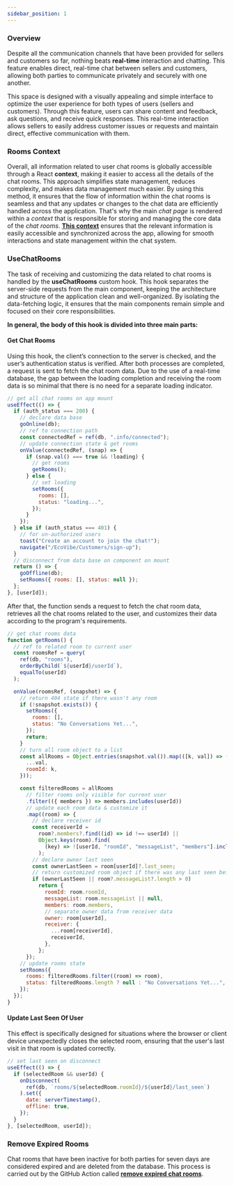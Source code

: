 ```yaml
---
sidebar_position: 1
---
```


### Overview

Despite all the communication channels that have been provided for sellers and customers so far, nothing beats **real-time** interaction and chatting. This feature enables direct, real-time chat between sellers and customers, allowing both parties to communicate privately and securely with one another.

This space is designed with a visually appealing and simple interface to optimize the user experience for both types of users (sellers and customers). Through this feature, users can share content and feedback, ask questions, and receive quick responses. This real-time interaction allows sellers to easily address customer issues or requests and maintain direct, effective communication with them.

### Rooms Context

Overall, all information related to user chat rooms is globally accessible through a React **context**, making it easier to access all the details of the chat rooms. This approach simplifies state management, reduces complexity, and makes data management much easier. By using this method, it ensures that the flow of information within the chat rooms is seamless and that any updates or changes to the chat data are efficiently handled across the application. That's why the main _chat page_ is rendered within a _context_ that is responsible for storing and managing the core data of the _chat rooms_. **[This context](https://github.com/its-mohammad-js/EcoVibe/blob/main/src/pages/Main%20Pages/Chat/components/RoomsContext.jsx)** ensures that the relevant information is easily accessible and synchronized across the app, allowing for smooth interactions and state management within the chat system.

### UseChatRooms

The task of receiving and customizing the data related to chat rooms is handled by the **useChatRooms** custom hook. This hook separates the server-side requests from the main component, keeping the architecture and structure of the application clean and well-organized. By isolating the data-fetching logic, it ensures that the main components remain simple and focused on their core responsibilities.

**In general, the body of this hook is divided into three main parts:**

#### Get Chat Rooms

Using this hook, the client’s connection to the server is checked, and the user’s authentication status is verified. After both processes are completed, a request is sent to fetch the chat room data. Due to the use of a real-time database, the gap between the loading completion and receiving the room data is so minimal that there is no need for a separate loading indicator.

```jsx title="Get Rooms on app mount"
// get all chat rooms on app mount
useEffect(() => {
  if (auth_status === 200) {
    // declare data base
    goOnline(db);
    // ref to connection path
    const connectedRef = ref(db, ".info/connected");
    // update connection state & get rooms
    onValue(connectedRef, (snap) => {
      if (snap.val() === true && !loading) {
        // get rooms
        getRooms();
      } else {
        // set loading
        setRooms({
          rooms: [],
          status: "loading...",
        });
      }
    });
  } else if (auth_status === 401) {
    // for un-authorized users
    toast("Create an account to join the chat!");
    navigate("/EcoVibe/Customers/sign-up");
  }
  // disconnect from data base on component on mount
  return () => {
    goOffline(db);
    setRooms({ rooms: [], status: null });
  };
}, [userId]);
```

After that, the function sends a request to fetch the chat room data, retrieves all the chat rooms related to the user, and customizes their data according to the program's requirements.

```jsx title="get rooms function"
// get chat rooms data
function getRooms() {
  // ref to related room to current user
  const roomsRef = query(
    ref(db, "rooms"),
    orderByChild(`${userId}/userId`),
    equalTo(userId)
  );

  onValue(roomsRef, (snapshot) => {
    // return 404 state if there wasn't any room
    if (!snapshot.exists()) {
      setRooms({
        rooms: [],
        status: "No Conversations Yet...",
      });
      return;
    }
    // turn all room object to a list
    const allRooms = Object.entries(snapshot.val()).map(([k, val]) => ({
      ...val,
      roomId: k,
    }));

    const filteredRooms = allRooms
      // filter rooms only visible for current user
      .filter(({ members }) => members.includes(userId))
      // update each room data & customize it
      .map((room) => {
        // declare receiver id
        const receiverId =
          room?.members?.find((id) => id !== userId) ||
          Object.keys(room).find(
            (key) => ![userId, "roomId", "messageList", "members"].includes(key)
          );
        // declare owner last seen
        const ownerLastSeen = room[userId]?.last_seen;
        // return customized room object if there was any last seen before (it was used before)
        if (ownerLastSeen || room?.messageList?.length > 0)
          return {
            roomId: room.roomId,
            messageList: room.messageList || null,
            members: room.members,
            // separate owner data from receiver data
            owner: room[userId],
            receiver: {
              ...room[receiverId],
              receiverId,
            },
          };
      });
    // update rooms state
    setRooms({
      rooms: filteredRooms.filter((room) => room),
      status: filteredRooms.length ? null : "No Conversations Yet...",
    });
  });
}
```

#### Update Last Seen Of User

This effect is specifically designed for situations where the browser or client device unexpectedly closes the selected room, ensuring that the user's last visit in that room is updated correctly.

```jsx title="update last seen"
// set last seen on disconnect
useEffect(() => {
  if (selectedRoom && userId) {
    onDisconnect(
      ref(db, `rooms/${selectedRoom.roomId}/${userId}/last_seen`)
    ).set({
      date: serverTimestamp(),
      offline: true,
    });
  }
}, [selectedRoom, userId]);
```

### Remove Expired Rooms

Chat rooms that have been inactive for both parties for seven days are considered expired and are deleted from the database. This process is carried out by the GitHub Action called **[remove expired chat rooms](https://github.com/its-mohammad-js/EcoVibe/blob/main/.github/workflows/RemoveExpiredChatRooms.yml)**.
